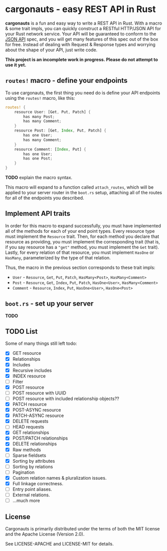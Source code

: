 # cargonauts - easy REST API in Rust

**cargonauts** is a fun and easy way to write a REST API in Rust. With a macro
& some trait impls, you can quickly construct a RESTful HTTP/JSON API for your
Rust network service. Your API will be guaranteed to conform to the
[JSON API][json-api] spec, and you will get many features of this spec out of
the box for free. Instead of dealing with Request & Response types and
worrying about the shape of your API, just write code.


**This project is an incomplete work in progress. Please do not attempt to use
it yet.**

## `routes!` macro - define your endpoints

To use cargonauts, the first thing you need do is define your API endpoints
using the `routes!` macro, like this:

```rust
routes! {
    resource User: [Get, Put, Patch] {
        has many Post;
        has many Comment;
    }
    resource Post: [Get, Index, Put, Patch] {
        has one User;
        has many Comment;
    }
    resource Comment: [Index, Put] {
        has one User;
        has one Post;
    }
}
```

**TODO** explain the macro syntax.

This macro will expand to a function called `attach_routes`, which will be
applied to your server router in the `boot.rs` setup, attaching all of the
routes for all of the endpoints you described.

## Implement API traits

In order for this macro to expand successfully, you must have implemented all
of the methods for each of your end point types. Every resource type must
implement the `Resource` trait. Then, for each method you declare that resource
as providing, you must implement the corresponding trait (that is, if you
say resource has a `"get"` method, you must implement the `Get` trait). Lastly,
for every relation of that resource, you must implement `HasOne` or `HasMany`,
parameterized by the type of that relation.

Thus, the macro in the previous section corresponds to these trait impls:

* `User` - `Resource`, `Get`, `Put`, `Patch`, `HasMany<Post>`, `HasMany<Comment>`
* `Post` - `Resource`, `Get`, `Index`, `Put`, `Patch`, `HasOne<User>`, `HasMany<Comment>`
* `Comment` - `Resource`, `Index`, `Put`, `HasOne<User>`, `HasOne<Post>`

## `boot.rs` - set up your server

**TODO**

## TODO List

Some of many things still left todo:

 - [X] GET resource
 - [X] Relationships
 - [X] Includes
 - [X] Recursive includes
 - [X] INDEX resource
 - [ ] Filter
 - [X] POST resource
 - [ ] POST resource with UUID
 - [ ] POST resource with included relationship objects??
 - [X] PATCH resource
 - [X] POST-ASYNC resource
 - [X] PATCH-ASYNC resource
 - [X] DELETE requests
 - [ ] HEAD requests
 - [X] GET relationships
 - [X] POST/PATCH relationships
 - [X] DELETE relationships
 - [X] Raw methods
 - [ ] Sparse fieldsets
 - [X] Sorting by attributes
 - [ ] Sorting by relations
 - [ ] Pagination
 - [X] Custom relation names & pluralization issues.
 - [X] Full linkage correctness.
 - [ ] Entry point aliases.
 - [ ] External relations.
 - [ ] ...much more

## License

Cargonauts is primarily distributed under the terms of both the MIT license
and the Apache License (Version 2.0).

See LICENSE-APACHE and LICENSE-MIT for details.

[json-api]: http://jsonapi.org
